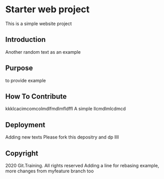 # Starter web project
This is a simple website project

## Introduction
Another random text as an example

## Purpose
to provide example

## How To Contribute
kkklcacimcomcolmdlfmdlmfldffl
A simple llcmdlmlcdmcd

## Deployment
Adding new texts
Please fork this depositry and dp llll
## Copyright
2020 Git.Training. All rights reserved
Adding a line for rebasing example, more changes from myfeature branch too

